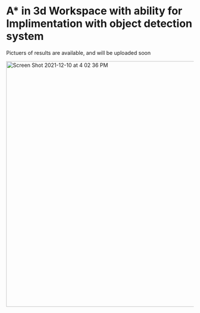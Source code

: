 # A* in 3d Workspace with ability for Implimentation with object detection system
Pictuers of results are available, and will be uploaded soon


<img width="659" alt="Screen Shot 2021-12-10 at 4 02 36 PM" src="https://user-images.githubusercontent.com/78547768/145647161-80a52aaf-8acd-4b18-a812-4567e9552eb4.png">
